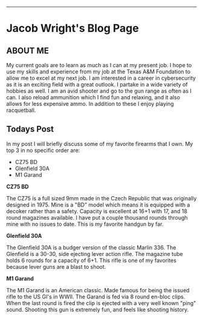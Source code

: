 ---
# Jacob Wright's Blog Page

## ABOUT ME

My current goals are to learn as much as I can at my present job. I hope to use my skills and experience from my job at the Texas A&M Foundation to allow me to excel at my next job. 
I am interested in a career in cybersecurity as it is an exciting field with a great outlook. I partake in a wide variety of hobbies as well. 
I am an avid shooter and go to the gun range as often as I can. I also reload ammunition which I find fun and relaxing, and it also allows for less expensive ammo. In addition to these I enjoy playing racquetball.

## Todays Post
In my post I will briefly discuss some of my favorite firearms that I own. My top 3 in no specific order are:

- CZ75 BD 
- Glenfield 30A
- M1 Garand 

**CZ75 BD**

The CZ75 is a full sized 9mm made in the Czech Republic that was originally designed in 1975. Mine is a "BD" model which means it is equipped with a decoker rather than a safety. Capacity is excellent at 16+1 with 17, and 18 round magazines available.  I have put a couple thousand rounds through mine with no issues to date. This is my favorite handgun by far.


**Glenfield 30A**  

The Glenfield 30A is a budger version of the classic Marlin 336. The Glenfield is a 30-30, side ejecting lever action rifle. The magazine tube holds 6 rounds for a capacity of 6+1. This rifle is one of my favorites because lever guns are a blast to shoot. 

**M1 Garand**

The M1 Garand is an American classic. Made famous for being the issued rifle to the US GI's in WWII. The Garand is fed via 8 round en-bloc clips. When the last round is fired the clip is ejected with a very well known "ping" sound. Shooting this gun is extremely fun, and feels like shooting history.
